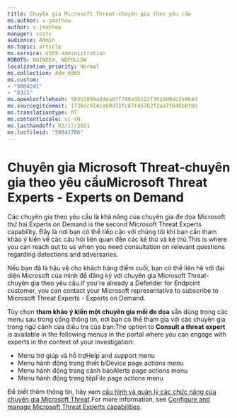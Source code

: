 ```yaml
---
title: Chuyên gia Microsoft Threat-chuyên gia theo yêu cầu
ms.author: v-jmathew
author: v-jmathew
manager: scotv
audience: Admin
ms.topic: article
ms.service: o365-administration
ROBOTS: NOINDEX, NOFOLLOW
localization_priority: Normal
ms.collection: Adm_O365
ms.custom:
- "9004241"
- "8321"
ms.openlocfilehash: 583b1099ad4ea07f780a3b122f381dd0ac2e864d
ms.sourcegitcommit: 1736dc914ceb9d72fc87f45762f2aa7f646b8fbb
ms.translationtype: MT
ms.contentlocale: vi-VN
ms.lasthandoff: 03/17/2021
ms.locfileid: "50841786"
---
```

# <a name="microsoft-threat-experts---experts-on-demand"></a><span data-ttu-id="d8770-102">Chuyên gia Microsoft Threat-chuyên gia theo yêu cầu</span><span class="sxs-lookup"><span data-stu-id="d8770-102">Microsoft Threat Experts - Experts on Demand</span></span>

<span data-ttu-id="d8770-103">Các chuyên gia theo yêu cầu là khả năng của chuyên gia đe dọa Microsoft thứ hai.</span><span class="sxs-lookup"><span data-stu-id="d8770-103">Experts on Demand is the second Microsoft Threat Experts capability.</span></span> <span data-ttu-id="d8770-104">Đây là nơi bạn có thể tiếp cận với chúng tôi khi bạn cần tham khảo ý kiến về các câu hỏi liên quan đến các kẻ thù và kẻ thù.</span><span class="sxs-lookup"><span data-stu-id="d8770-104">This is where you can reach out to us when you need consultation on relevant questions regarding detections and adversaries.</span></span>

<span data-ttu-id="d8770-105">Nếu bạn đã là hậu vệ cho khách hàng điểm cuối, bạn có thể liên hệ với đại diện Microsoft của mình để đăng ký với chuyên gia Microsoft Threat-chuyên gia theo yêu cầu.</span><span class="sxs-lookup"><span data-stu-id="d8770-105">If you're already a Defender for Endpoint customer, you can contact your Microsoft representative to subscribe to Microsoft Threat Experts - Experts on Demand.</span></span>

<span data-ttu-id="d8770-106">Tùy chọn **tham khảo ý kiến một chuyên gia mối đe dọa** sẵn dùng trong các menu sau trong cổng thông tin, nơi bạn có thể tham gia với các chuyên gia trong ngữ cảnh của điều tra của bạn:</span><span class="sxs-lookup"><span data-stu-id="d8770-106">The option to **Consult a threat expert** is available in the following menus in the portal where you can engage with experts in the context of your investigation:</span></span>

- <span data-ttu-id="d8770-107">Menu trợ giúp và hỗ trợ</span><span class="sxs-lookup"><span data-stu-id="d8770-107">Help and support menu</span></span>
- <span data-ttu-id="d8770-108">Menu hành động trang thiết bị</span><span class="sxs-lookup"><span data-stu-id="d8770-108">Device page actions menu</span></span>
- <span data-ttu-id="d8770-109">Menu hành động trang cảnh báo</span><span class="sxs-lookup"><span data-stu-id="d8770-109">Alerts page actions menu</span></span>
- <span data-ttu-id="d8770-110">Menu hành động trang tệp</span><span class="sxs-lookup"><span data-stu-id="d8770-110">File page actions menu</span></span>

<span data-ttu-id="d8770-111">Để biết thêm thông tin, hãy xem [cấu hình và quản lý các chức năng của chuyên gia Microsoft Threat](https://docs.microsoft.com/windows/security/threat-protection/microsoft-defender-atp/configure-microsoft-threat-experts).</span><span class="sxs-lookup"><span data-stu-id="d8770-111">For more information, see [Configure and manage Microsoft Threat Experts capabilities](https://docs.microsoft.com/windows/security/threat-protection/microsoft-defender-atp/configure-microsoft-threat-experts).</span></span>
